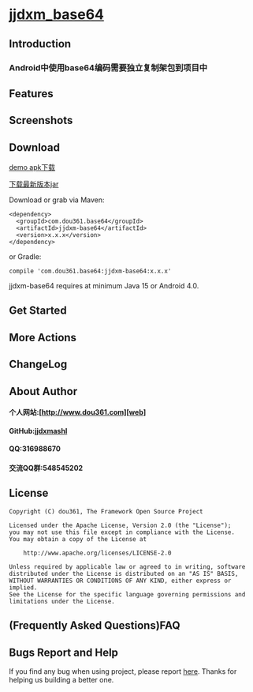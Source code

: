 # [jjdxm_base64][project] #
## Introduction ##

### Android中使用base64编码需要独立复制架包到项目中 ###

## Features ##

## Screenshots ##

## Download ##

[demo apk下载][downapk]

[下载最新版本jar][lastjar]

Download or grab via Maven:

	<dependency>
	  <groupId>com.dou361.base64</groupId>
	  <artifactId>jjdxm-base64</artifactId>
	  <version>x.x.x</version>
	</dependency>

or Gradle:

	compile 'com.dou361.base64:jjdxm-base64:x.x.x'


jjdxm-base64 requires at minimum Java 15 or Android 4.0.

## Get Started ##

## More Actions ##

## ChangeLog ##

## About Author ##

#### 个人网站:[http://www.dou361.com][web] ####
#### GitHub:[jjdxmashl][github] ####
#### QQ:316988670 ####
#### 交流QQ群:548545202 ####


## License ##

    Copyright (C) dou361, The Framework Open Source Project
    
    Licensed under the Apache License, Version 2.0 (the "License");
    you may not use this file except in compliance with the License.
    You may obtain a copy of the License at
    
     	http://www.apache.org/licenses/LICENSE-2.0
    
    Unless required by applicable law or agreed to in writing, software
    distributed under the License is distributed on an "AS IS" BASIS,
    WITHOUT WARRANTIES OR CONDITIONS OF ANY KIND, either express or implied.
    See the License for the specific language governing permissions and
    limitations under the License.

## (Frequently Asked Questions)FAQ ##
## Bugs Report and Help ##

If you find any bug when using project, please report [here][issues]. Thanks for helping us building a better one.




[web]:http://www.dou361.com
[github]:https://github.com/jjdxmashl/
[project]:https://github.com/jjdxmashl/jjdxm_base64/
[issues]:https://github.com/jjdxmashl/jjdxm_base64/issues/new
[downapk]:https://raw.githubusercontent.com/jjdxmashl/jjdxm_base64/master/apk/app-debug.apk
[lastaar]:https://raw.githubusercontent.com/jjdxmashl/jjdxm_base64/master/release/jjdxm-base64-1.0.0.aar
[lastjar]:https://raw.githubusercontent.com/jjdxmashl/jjdxm_base64/master/release/jjdxm-base64-1.0.0.jar
[icon01]:https://raw.githubusercontent.com/jjdxmashl/jjdxm_base64/master/screenshots/icon01.png
[icon02]:https://raw.githubusercontent.com/jjdxmashl/jjdxm_base64/master/screenshots/icon02.png